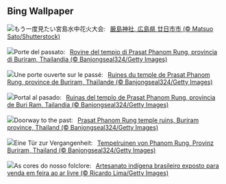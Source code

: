 ## Bing Wallpaper
![](https://www.bing.com/th?id=OHR.Fireworks2024_JA-JP2308803408_UHD.jpg&w=1000)もう一度見たい宮島水中花火大会:&nbsp;&ensp;[厳島神社, 広島県 廿日市市 (© Matsuo Sato/Shutterstock)](https://www.bing.com/th?id=OHR.Fireworks2024_JA-JP2308803408_UHD.jpg)
<br><br/>
![](https://www.bing.com/th?id=OHR.PrasatPhanom_IT-IT5114884058_UHD.jpg&w=1000)Porte del passato:&nbsp;&ensp;[Rovine del tempio di Prasat Phanom Rung, provincia di Buriram, Thailandia (© Banjongseal324/Getty Images)](https://www.bing.com/th?id=OHR.PrasatPhanom_IT-IT5114884058_UHD.jpg)
<br><br/>
![](https://www.bing.com/th?id=OHR.PrasatPhanom_FR-FR7783025478_UHD.jpg&w=1000)Une porte ouverte sur le passé:&nbsp;&ensp;[Ruines du temple de Prasat Phanom Rung, province de Buriram, Thaïlande (© Banjongseal324/Getty Images)](https://www.bing.com/th?id=OHR.PrasatPhanom_FR-FR7783025478_UHD.jpg)
<br><br/>
![](https://www.bing.com/th?id=OHR.PrasatPhanom_ES-ES2130106694_UHD.jpg&w=1000)Portal al pasado:&nbsp;&ensp;[Ruinas del templo de Prasat Phanom Rung, provincia de Buri Ram, Tailandia (© Banjongseal324/Getty Images)](https://www.bing.com/th?id=OHR.PrasatPhanom_ES-ES2130106694_UHD.jpg)
<br><br/>
![](https://www.bing.com/th?id=OHR.PrasatPhanom_EN-GB8973986476_UHD.jpg&w=1000)Doorway to the past:&nbsp;&ensp;[Prasat Phanom Rung temple ruins, Buriram province, Thailand (© Banjongseal324/Getty Images)](https://www.bing.com/th?id=OHR.PrasatPhanom_EN-GB8973986476_UHD.jpg)
<br><br/>
![](https://www.bing.com/th?id=OHR.PrasatPhanom_DE-DE7459210012_UHD.jpg&w=1000)Eine Tür zur Vergangenheit:&nbsp;&ensp;[Tempelruinen von Phanom Rung, Provinz Buriram, Thailand (© Banjongseal324/Getty Images)](https://www.bing.com/th?id=OHR.PrasatPhanom_DE-DE7459210012_UHD.jpg)
<br><br/>
![](https://www.bing.com/th?id=OHR.DiadoFolclore_PT-BR9451693617_UHD.jpg&w=1000)As cores do nosso folclore:&nbsp;&ensp;[Artesanato indígena brasileiro exposto para venda em feira ao ar livre (© Ricardo Lima/Getty Images)](https://www.bing.com/th?id=OHR.DiadoFolclore_PT-BR9451693617_UHD.jpg)
<br><br/>
